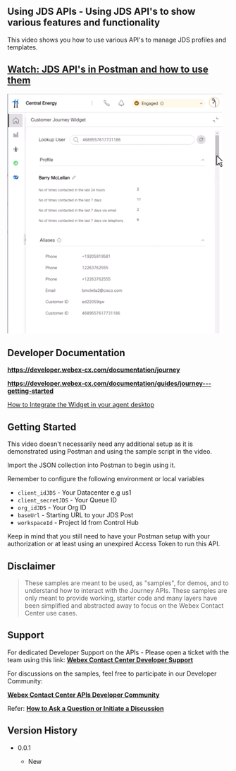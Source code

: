 ## Using JDS APIs - Using JDS API's to show various features and functionality

This video shows you how to use various API's to manage JDS profiles and templates.

## [Watch: JDS API's in Postman and how to use them](https://app.vidcast.io/share/9c7f0d45-d860-4962-99d2-d5d818fde573)

![Customer Journey Api Sample](./images/customer-journey-api-sample.png)

## Developer Documentation

**https://developer.webex-cx.com/documentation/journey**

**https://developer.webex-cx.com/documentation/guides/journey---getting-started**

[How to Integrate the Widget in your agent desktop](https://app.vidcast.io/share/0ebc75d5-62a4-4771-819e-518991c23b23)

## Getting Started

This video doesn't necessarily need any additional setup as it is demonstrated using Postman and using the sample script in the video.

Import the JSON collection into Postman to begin using it.

Remember to configure the following environment or local variables

- `client_idJDS` - Your Datacenter e.g us1
- `client_secretJDS` - Your Queue ID
- `org_idJDS` - Your Org ID
- `baseUrl` - Starting URL to your JDS Post
- `workspaceId` - Project Id from Control Hub

Keep in mind that you still need to have your Postman setup with your authorization or at least using an unexpired Access Token to run this API.

## Disclaimer

> These samples are meant to be used, as "samples", for demos, and to understand how to interact with the Journey APIs.
> These samples are only meant to provide working, starter code and many layers have been simplified and abstracted away to focus on the Webex Contact Center use cases.

## Support

For dedicated Developer Support on the APIs - Please open a ticket with the team using this link: **[Webex Contact Center Developer Support](https://developer.webex-cx.com/support)**

For discussions on the samples, feel free to participate in our Developer Community:

**[Webex Contact Center APIs Developer Community](https://community.cisco.com/t5/contact-center/bd-p/j-disc-dev-contact-center)**

Refer: **[How to Ask a Question or Initiate a Discussion](https://community.cisco.com/t5/contact-center/webex-contact-center-apis-developer-community-and-support/m-p/4558270)**

## Version History

- 0.0.1

  - New

    <!-- * See [commit change]() or See [release history]() -->
